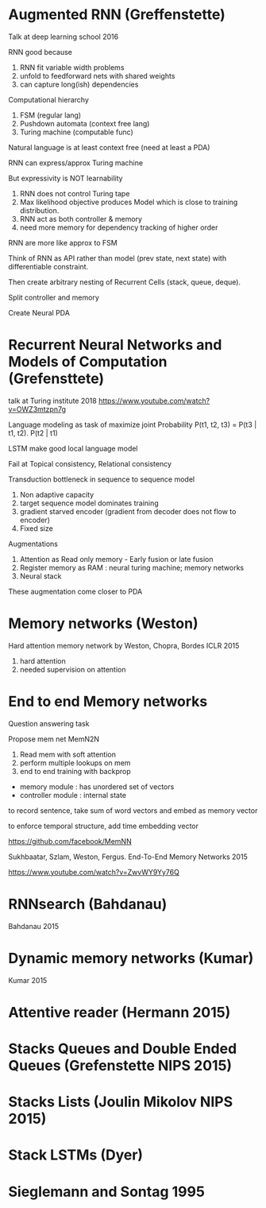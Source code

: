 
# Augmented RNN (Greffenstette)

Talk at deep learning school 2016

RNN good because
1. RNN fit variable width problems
2. unfold to feedforward nets with shared weights
3. can capture long(ish) dependencies

Computational hierarchy
1. FSM (regular lang)
2. Pushdown automata (context free lang)
3. Turing machine (computable func)

Natural language is at least context free (need at least a PDA)

RNN can express/approx Turing machine

But expressivity is NOT learnability
1. RNN does not control Turing tape
2. Max likelihood objective produces Model which is close to training distribution.
3. RNN act as both controller & memory
4. need more memory for dependency tracking of higher order

RNN are more like approx to FSM

Think of RNN as API rather than model (prev state, next state) with differentiable constraint.  

Then create arbitrary nesting of Recurrent Cells (stack, queue, deque).

Split controller and memory

Create Neural PDA

# Recurrent Neural Networks and Models of Computation (Grefensttete)

talk at Turing institute 2018
https://www.youtube.com/watch?v=OWZ3mtzpn7g

Language modeling as task of maximize joint Probability
P(t1, t2, t3) = P(t3 | t1, t2). P(t2 | t1)

LSTM make good local language model

Fail at Topical consistency, Relational consistency 

Transduction bottleneck in sequence to sequence model
1. Non adaptive capacity
2. target sequence model dominates training
3. gradient starved encoder (gradient from decoder does not flow to encoder)
4. Fixed size

Augmentations
1. Attention as Read only memory - Early fusion or late fusion
2. Register memory as RAM : neural turing machine; memory networks
3. Neural stack 

These augmentation come closer to PDA

# Memory networks (Weston)

Hard attention memory network by Weston, Chopra, Bordes ICLR 2015

1. hard attention
2. needed supervision on attention

# End to end Memory networks

Question answering task

Propose mem net MemN2N
1. Read mem with soft attention
2. perform multiple lookups on mem
3. end to end training with backprop

* memory module : has unordered set of vectors
* controller module : internal state

to record sentence, take sum of word vectors and embed as memory vector

to enforce temporal structure, add time embedding vector

https://github.com/facebook/MemNN

Sukhbaatar, Szlam, Weston, Fergus. End-To-End Memory Networks 2015

https://www.youtube.com/watch?v=ZwvWY9Yy76Q

# RNNsearch (Bahdanau)

Bahdanau 2015

# Dynamic memory networks (Kumar)

Kumar 2015

# Attentive reader (Hermann 2015)

# Stacks Queues and Double Ended Queues (Grefenstette NIPS 2015)

# Stacks Lists (Joulin Mikolov NIPS 2015)

# Stack LSTMs (Dyer)

# Sieglemann and Sontag 1995


